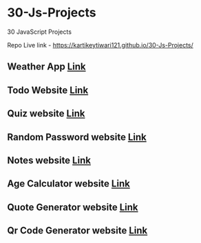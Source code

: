# 30-Js-Projects
30 JavaScript Projects

Repo Live link - https://kartikeytiwari121.github.io/30-Js-Projects/
## Weather App [Link](https://kartikeytiwari121.github.io/30-Js-Projects/Weather-App/)
## Todo Website [Link](https://kartikeytiwari121.github.io/30-Js-Projects/To-Do-List-App/)
## Quiz website [Link](https://kartikeytiwari121.github.io/30-Js-Projects/Quiz-App/)
## Random Password website [Link](https://kartikeytiwari121.github.io/30-Js-Projects/Password-Generator/)
## Notes website [Link](https://kartikeytiwari121.github.io/30-Js-Projects/Notes-App/)
## Age Calculator website [Link](https://kartikeytiwari121.github.io/30-Js-Projects/Age-Calculator/)
## Quote Generator website [Link](https://kartikeytiwari121.github.io/30-Js-Projects/Quote-Generator/)
## Qr Code Generator website [Link](https://kartikeytiwari121.github.io/30-Js-Projects/QR-Code-Generator/)
